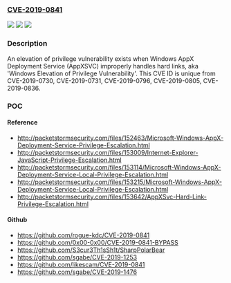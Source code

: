 ### [CVE-2019-0841](https://cve.mitre.org/cgi-bin/cvename.cgi?name=CVE-2019-0841)
![](https://img.shields.io/static/v1?label=Product&message=Windows%20Server&color=blue)
![](https://img.shields.io/static/v1?label=Version&message=n%2Fa&color=blue)
![](https://img.shields.io/static/v1?label=Vulnerability&message=Elevation%20of%20Privilege&color=brighgreen)

### Description

An elevation of privilege vulnerability exists when Windows AppX Deployment Service (AppXSVC) improperly handles hard links, aka 'Windows Elevation of Privilege Vulnerability'. This CVE ID is unique from CVE-2019-0730, CVE-2019-0731, CVE-2019-0796, CVE-2019-0805, CVE-2019-0836.

### POC

#### Reference
- http://packetstormsecurity.com/files/152463/Microsoft-Windows-AppX-Deployment-Service-Privilege-Escalation.html
- http://packetstormsecurity.com/files/153009/Internet-Explorer-JavaScript-Privilege-Escalation.html
- http://packetstormsecurity.com/files/153114/Microsoft-Windows-AppX-Deployment-Service-Local-Privilege-Escalation.html
- http://packetstormsecurity.com/files/153215/Microsoft-Windows-AppX-Deployment-Service-Local-Privilege-Escalation.html
- http://packetstormsecurity.com/files/153642/AppXSvc-Hard-Link-Privilege-Escalation.html

#### Github
- https://github.com/rogue-kdc/CVE-2019-0841
- https://github.com/0x00-0x00/CVE-2019-0841-BYPASS
- https://github.com/S3cur3Th1sSh1t/SharpPolarBear
- https://github.com/sgabe/CVE-2019-1253
- https://github.com/likescam/CVE-2019-0841
- https://github.com/sgabe/CVE-2019-1476


